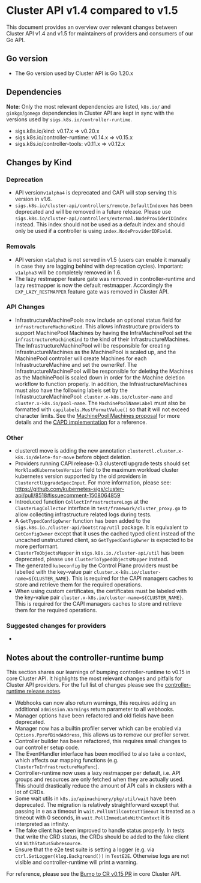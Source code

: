 # Cluster API v1.4 compared to v1.5

This document provides an overview over relevant changes between Cluster API v1.4 and v1.5 for
maintainers of providers and consumers of our Go API.

## Go version

- The Go version used by Cluster API is Go 1.20.x

## Dependencies

**Note**: Only the most relevant dependencies are listed, `k8s.io/` and `ginkgo`/`gomega` dependencies in Cluster API are kept in sync with the versions used by `sigs.k8s.io/controller-runtime`.

- sigs.k8s.io/kind: v0.17.x => v0.20.x
- sigs.k8s.io/controller-runtime: v0.14.x => v0.15.x
- sigs.k8s.io/controller-tools: v0.11.x => v0.12.x

## Changes by Kind

### Deprecation

- API version`v1alpha4` is deprecated and CAPI will stop serving this version in v1.6.
- `sigs.k8s.io/cluster-api/controllers/remote.DefaultIndexex` has been deprecated and will be removed in a future release. Please use `sigs.k8s.io/cluster-api/controllers/external.NodeProviderIDIndex` instead. This index should not be used as a default index and should only be used if a controller is using `index.NodeProviderIDField`.

### Removals

- API version `v1alpha3` is not served in v1.5 (users can enable it manually in case they are lagging behind with deprecation cycles). Important: `v1alpha3` will be completely removed in 1.6.
- The lazy restmapper feature gate was removed in controller-runtime and lazy restmapper is now the default restmapper. Accordingly the `EXP_LAZY_RESTMAPPER` feature gate was removed in Cluster API.

### API Changes

- InfrastructureMachinePools now include an optional status field for `infrastructureMachineKind`. This allows infrastructure providers to support MachinePool Machines by having the InfraMachinePool set the `infrastructureMachineKind` to the kind of their InfrastructureMachines. The InfrastructureMachinePool will be responsible for creating InfrastructureMachines as the MachinePool is scaled up, and the MachinePool controller will create Machines for each InfrastructureMachine and set the ownerRef. The InfrastructureMachinePool will be responsible for deleting the Machines as the MachinePool is scaled down in order for the Machine deletion workflow to function properly. In addition, the InfrastructureMachines must also have the following labels set by the InfrastructureMachinePool: `cluster.x-k8s.io/cluster-name` and `cluster.x-k8s.io/pool-name`. The `MachinePoolNameLabel` must also be formatted with `capilabels.MustFormatValue()` so that it will not exceed character limits. See the [MachinePool Machines proposal](https://github.com/kubernetes-sigs/cluster-api/blob/main/docs/proposals/20220209-machinepool-machines.md) for more details and the [CAPD implementation](https://github.com/kubernetes-sigs/cluster-api/pull/8842) for a reference.

### Other

- clusterctl move is adding the new annotation `clusterctl.cluster.x-k8s.io/delete-for-move` before object deletion.
- Providers running CAPI release-0.3 clusterctl upgrade tests should set `WorkloadKubernetesVersion` field to the maximum workload cluster kubernetes version supported by the old providers in `ClusterctlUpgradeSpecInput`. For more information, please see: https://github.com/kubernetes-sigs/cluster-api/pull/8518#issuecomment-1508064859
- Introduced function `CollectInfrastructureLogs` at the `ClusterLogCollector` interface in `test/framework/cluster_proxy.go` to allow collecting infrastructure related logs during tests.
- A `GetTypedConfigOwner` function has been added to the `sigs.k8s.io./cluster-api/bootstrap/util` package. It is equivalent to `GetConfigOwner` except that it uses the cached typed client instead of the uncached unstructured client, so `GetTypedConfigOwner` is expected to be more performant.
- `ClusterToObjectsMapper` in `sigs.k8s.io./cluster-api/util` has been deprecated, please use `ClusterToTypedObjectsMapper` instead.
- The generated `kubeconfig` by the Control Plane providers must be labelled with the key-value pair `cluster.x-k8s.io/cluster-name=${CLUSTER_NAME}`.
  This is required for the CAPI managers caches to store and retrieve them for the required operations.
- When using custom certificates, the certificates must be labeled with the key-value pair `cluster.x-k8s.io/cluster-name=${CLUSTER_NAME}`.
  This is required for the CAPI managers caches to store and retrieve them for the required operations.

### Suggested changes for providers

-

## Notes about the controller-runtime bump

This section shares our learnings of bumping controller-runtime to v0.15 in core Cluster API. It highlights the most relevant changes and pitfalls
for Cluster API providers. For the full list of changes please see the [controller-runtime release notes](https://github.com/kubernetes-sigs/controller-runtime/releases/tag/v0.15.0).

* Webhooks can now also return warnings, this requires adding an additional `admission.Warnings` return parameter to all webhooks.
* Manager options have been refactored and old fields have been deprecated.
* Manager now has a builtin profiler server which can be enabled via `Options.PprofBindAddress`, this allows us to remove our profiler server.
* Controller builder has been refactored, this requires small changes to our controller setup code.
* The EventHandler interface has been modified to also take a context, which affects our mapping functions (e.g. `ClusterToInfrastructureMapFunc`).
* Controller-runtime now uses a lazy restmapper per default, i.e. API groups and resources are only fetched when they are actually used.
  This should drastically reduce the amount of API calls in clusters with a lot of CRDs.
* Some wait utils in `k8s.io/apimachinery/pkg/util/wait` have been deprecated. The migration is relatively straightforward except that passing in `0`
  as a timeout in `wait.PollUntilContextTimeout` is treated as a timeout with 0 seconds, in `wait.PollImmediateWithContext` it is interpreted as infinity.
* The fake client has been improved to handle status properly. In tests that write the CRD status, the CRDs should be added to the fake client via `WithStatusSubresource`.
* Ensure that the e2e test suite is setting a logger (e.g. via `ctrl.SetLogger(klog.Background())` in `TestE2E`. Otherwise logs are not visible and controller-runtime will print a warning.

For reference, please see the [Bump to CR v0.15 PR](https://github.com/kubernetes-sigs/cluster-api/pull/8007) in core Cluster API.
